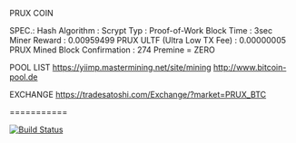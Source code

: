 PRUX COIN  

SPEC.:
Hash Algorithm : Scrypt
Typ : Proof-of-Work
Block Time : 3sec
Miner Reward : 0.00959499 PRUX
ULTF (Ultra Low TX Fee) : 0.00000005 PRUX
Mined Block Confirmation : 274
Premine = ZERO




POOL LIST 
https://yiimp.mastermining.net/site/mining
http://www.bitcoin-pool.de


EXCHANGE
https://tradesatoshi.com/Exchange/?market=PRUX_BTC 

===========

[![Build Status](https://*************.png?branch=master)](https:/***********/prux)




